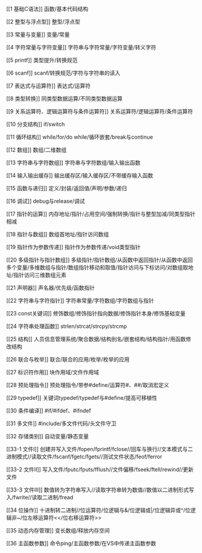 [[1 基础C语法]]
函数/基本代码结构

[[2 整型与浮点型]]
整型/浮点型

[[3 常量与变量]]
变量/常量

[[4 字符常量与字符变量]]
字符串与字符常量/字符变量/转义字符

[[5 printf]]
类型提升/转换规范

[[6 scanf]]
scanf/转换规范/字符与字符串的读入

[[7 表达式与运算符]]
表达式/运算符

[[8 类型转换]]
同类型数据运算/不同类型数据运算

[[9 关系运算符、逻辑运算符与条件运算符]]
关系运算符/逻辑运算符/条件运算符

[[10 分支结构]]
if/switch

[[11 循环结构]]
while/for/do while/循环嵌套/break与continue

[[12 数组]]
数组/二维数组

[[13 字符串与字符数组]]
字符串与字符数组/输入输出函数

[[14 输入输出缓存]]
输出缓存区/输入缓存区/不带缓存输入函数

[[15 函数与递归]]
定义/封装/返回值/声明/参数/递归

[[16 调试]]
debug与release/调试

[[17 指针的运算]]
内存地址/指针/占用空间/强制转换/指针与整型加减/同类型指针相减

[[18 指针与数组]]
数组首地址/指针访问数组

[[19 指针作为参数传递]]
指针作为参数传递/void类型指针

[[20 多级指针与指针数组]]
多级指针/指针数组/从函数中返回指针/从函数中返回多个变量/多维数组与指针/数组指针移动和取值/指针访问与下标访问/对数组取地址/指针访问三维数组元素

[[21 声明器]]
声名器/优先级/函数指针

[[22 字符串与字符指针]]
字符串常量/字符数组/字符数组与指针

[[23 const关键词]]
修饰数组/修饰指针指向数据/修饰指针本身/修饰基础变量

[[24 字符串处理函数]]
strlen/strcat/strcpy/strcmp

[[25 结构]]
人员信息管理系统/聚合数据/结构别名/嵌套结构/结构指针/用函数修改结构

[[26 联合与枚举]]
联合/联合的应用/枚举/枚举的应用

[[27 标识符作用]]
块作用域/文件作用域

[[28 预处理指令]]
预处理指令/带参#define/运算符#、##/取消宏定义

[[29 typedef]]
关键词typedef/typedef与#define/提高可移植性

[[30 条件编译]]
\#if/#ifdef、#ifndef

[[31 多文件]]
\#include/多文件代码/头文件守卫

[[32 存储类别]]
自动变量/静态变量

[[33-1 文件Ⅰ]]
创建并写入文件/fopen/fprintf/fclose//回车与换行//文本模式与二进制模式//读取文件/fscanf/fgetc/fgets//测试文件状态/feof/ferror

[[33-2 文件Ⅱ]]
写入文件/fputc/fputs/fflush//文件偏移/fseek/ftell/rewind//更新文件

[[33-3 文件Ⅲ]]
数值转为字符串写入//读取字符串转为数值//数值以二进制形式写入/fwrite//读取二进制/fread

[[34 位操作]]
十进制转二进制//位运算符/位逻辑与&/位逻辑或|/位逻辑异或^/位逻辑非~/位左移运算符<</位右移运算符>>

[[35 动态内存管理]]
变长数组/释放内存空间

[[36 主函数参数]]
命令ping/主函数参数/在VS中传递主函数参数